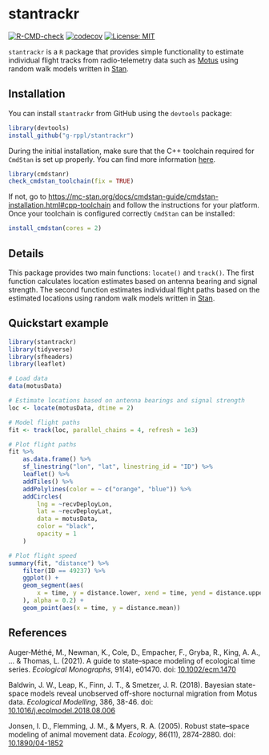 # stantrackr

[![R-CMD-check](https://github.com/g-rppl/stantrackr/workflows/R-CMD-check/badge.svg)](https://github.com/g-rppl/stantrackr/actions)
[![codecov](https://codecov.io/gh/g-rppl/stantrackr/branch/main/graph/badge.svg)](https://app.codecov.io/gh/g-rppl/stantrackr)
[![License: MIT](https://img.shields.io/badge/License-MIT-green.svg)](https://github.com/g-rppl/stantrackr/blob/main/LICENSE)

`stantrackr` is a `R` package that provides simple functionality to estimate individual flight tracks from radio-telemetry data such as [Motus](https://motus.org/) using random walk models written in [Stan](https://mc-stan.org/).

## Installation

You can install `stantrackr` from GitHub using the `devtools` package:

```r
library(devtools)
install_github("g-rppl/stantrackr")
```

During the initial installation, make sure that the C++ toolchain required for `CmdStan` is set up properly. You can find more information [here](https://mc-stan.org/cmdstanr/articles/cmdstanr.html).

```r
library(cmdstanr)
check_cmdstan_toolchain(fix = TRUE)
```

If not, go to <https://mc-stan.org/docs/cmdstan-guide/cmdstan-installation.html#cpp-toolchain> and follow the instructions for your platform. Once your toolchain is configured correctly `CmdStan` can be installed:

```r
install_cmdstan(cores = 2)
```

## Details

This package provides two main functions: `locate()` and `track()`. The first function calculates location estimates based on antenna bearing and signal strength. The second function estimates individual flight paths based on the estimated locations using random walk models written in [Stan](https://mc-stan.org/).

## Quickstart example
    
```r
library(stantrackr)
library(tidyverse)
library(sfheaders)
library(leaflet)

# Load data
data(motusData)

# Estimate locations based on antenna bearings and signal strength
loc <- locate(motusData, dtime = 2)

# Model flight paths
fit <- track(loc, parallel_chains = 4, refresh = 1e3)

# Plot flight paths
fit %>%
    as.data.frame() %>%
    sf_linestring("lon", "lat", linestring_id = "ID") %>%
    leaflet() %>%
    addTiles() %>%
    addPolylines(color = ~ c("orange", "blue")) %>%
    addCircles(
        lng = ~recvDeployLon,
        lat = ~recvDeployLat,
        data = motusData,
        color = "black",
        opacity = 1
    )

# Plot flight speed
summary(fit, "distance") %>%
    filter(ID == 49237) %>%
    ggplot() +
    geom_segment(aes(
        x = time, y = distance.lower, xend = time, yend = distance.upper
    ), alpha = 0.2) +
    geom_point(aes(x = time, y = distance.mean))
```

## References

Auger‐Méthé, M., Newman, K., Cole, D., Empacher, F., Gryba, R., King, A. A., ... & Thomas, L. (2021). A guide to state–space modeling of ecological time series. *Ecological Monographs*, 91(4), e01470. doi: [10.1002/ecm.1470](https://doi.org/10.1002/ecm.1470)

Baldwin, J. W., Leap, K., Finn, J. T., & Smetzer, J. R. (2018). Bayesian state-space models reveal unobserved off-shore nocturnal migration from Motus data. *Ecological Modelling*, 386, 38-46. doi: [10.1016/j.ecolmodel.2018.08.006](https://doi.org/10.1016/j.ecolmodel.2018.08.006)

Jonsen, I. D., Flemming, J. M., & Myers, R. A. (2005). Robust state–space modeling of animal movement data. *Ecology*, 86(11), 2874-2880. doi: [10.1890/04-1852](https://doi.org/10.1890/04-1852)
